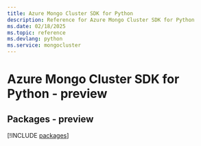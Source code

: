 ```yaml
---
title: Azure Mongo Cluster SDK for Python
description: Reference for Azure Mongo Cluster SDK for Python
ms.date: 02/18/2025
ms.topic: reference
ms.devlang: python
ms.service: mongocluster
---
```

# Azure Mongo Cluster SDK for Python - preview
## Packages - preview
[!INCLUDE [packages](mongo-cluster-index.md)]